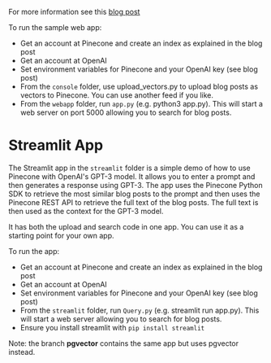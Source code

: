 For more information see this [blog post](https://blog.baeke.info/2023/03/16/pinecone-and-openai-magic-a-guide-to-finding-your-long-lost-blog-posts-with-vectorized-search-and-chatgpt/)

To run the sample web app:

- Get an account at Pinecone and create an index as explained in the blog post
- Get an account at OpenAI
- Set environment variables for Pinecone and your OpenAI key (see blog post)
- From the `console` folder, use upload_vectors.py to upload blog posts as vectors to Pinecone. You can use another feed if you like.
- From the `webapp` folder, run `app.py` (e.g. python3 app.py). This will start a web server on port 5000 allowing you to search for blog posts.

# Streamlit App

The Streamlit app in the `streamlit` folder is a simple demo of how to use Pinecone with OpenAI's GPT-3 model. It allows you to enter a prompt and then generates a response using GPT-3. The app uses the Pinecone Python SDK to retrieve the most similar blog posts to the prompt and then uses the Pinecone REST API to retrieve the full text of the blog posts. The full text is then used as the context for the GPT-3 model.

It has both the upload and search code in one app. You can use it as a starting point for your own app.

To run the app:

- Get an account at Pinecone and create an index as explained in the blog post
- Get an account at OpenAI
- Set environment variables for Pinecone and your OpenAI key (see blog post)
- From the `streamlit` folder, run `Query.py` (e.g. streamlit run app.py). This will start a web server allowing you to search for blog posts.
- Ensure you install streamlit with `pip install streamlit`

Note: the branch **pgvector** contains the same app but uses pgvector instead.